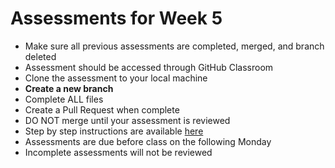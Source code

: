 # Assessments for Week 5

- Make sure all previous assessments are completed, merged, and branch deleted
- Assessment should be accessed through GitHub Classroom
- Clone the assessment to your local machine
- **Create a new branch**
- Complete ALL files
- Create a Pull Request when complete
- DO NOT merge until your assessment is reviewed
- Step by step instructions are available [here](https://github.com/LEARNAcademy/Syllabus/blob/main/github/assessments.md)
- Assessments are due before class on the following Monday
- Incomplete assessments will not be reviewed
